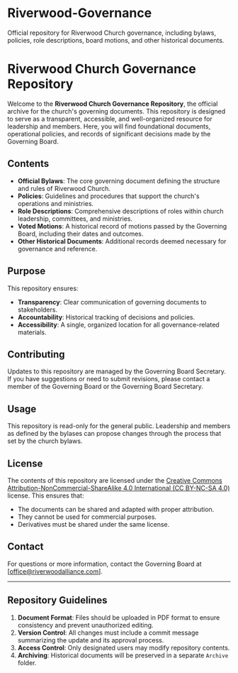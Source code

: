# Riverwood-Governance
Official repository for Riverwood Church governance, including bylaws, policies, role descriptions, board motions, and other historical documents.


# Riverwood Church Governance Repository

Welcome to the **Riverwood Church Governance Repository**, the official archive for the church's governing documents. This repository is designed to serve as a transparent, accessible, and well-organized resource for leadership and members. Here, you will find foundational documents, operational policies, and records of significant decisions made by the Governing Board.

## Contents
- **Official Bylaws**: The core governing document defining the structure and rules of Riverwood Church.
- **Policies**: Guidelines and procedures that support the church's operations and ministries.
- **Role Descriptions**: Comprehensive descriptions of roles within church leadership, committees, and ministries.
- **Voted Motions**: A historical record of motions passed by the Governing Board, including their dates and outcomes.
- **Other Historical Documents**: Additional records deemed necessary for governance and reference.

## Purpose
This repository ensures:
- **Transparency**: Clear communication of governing documents to stakeholders.
- **Accountability**: Historical tracking of decisions and policies.
- **Accessibility**: A single, organized location for all governance-related materials.

## Contributing
Updates to this repository are managed by the Governing Board Secretary. If you have suggestions or need to submit revisions, please contact a member of the Governing Board or the Governing Board Secretary.

## Usage
This repository is read-only for the general public. Leadership and members as defined by the bylases can propose changes through the process that set by the church bylaws.

## License
The contents of this repository are licensed under the [Creative Commons Attribution-NonCommercial-ShareAlike 4.0 International (CC BY-NC-SA 4.0)](https://creativecommons.org/licenses/by-nc-sa/4.0/) license. This ensures that:
- The documents can be shared and adapted with proper attribution.
- They cannot be used for commercial purposes.
- Derivatives must be shared under the same license.

## Contact
For questions or more information, contact the Governing Board at [office@riverwoodalliance.com].

---

## Repository Guidelines
1. **Document Format**: Files should be uploaded in PDF format to ensure consistency and prevent unauthorized editing.
2. **Version Control**: All changes must include a commit message summarizing the update and its approval process.
3. **Access Control**: Only designated users may modify repository contents.
4. **Archiving**: Historical documents will be preserved in a separate `Archive` folder.
